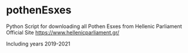 # pothenEsxes

Python Script for downloading all Pothen Esxes from Hellenic Parliament Official Site
https://www.hellenicparliament.gr/

Including years 2019-2021
